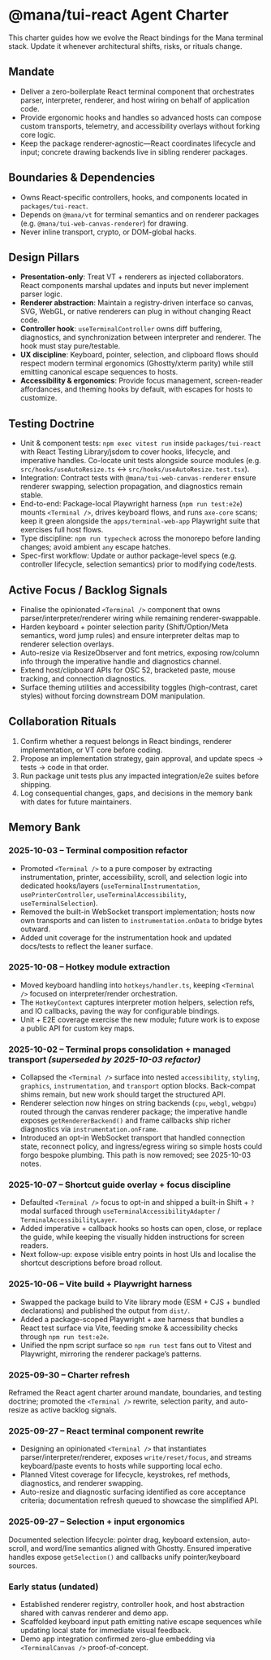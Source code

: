 # @mana/tui-react Agent Charter

This charter guides how we evolve the React bindings for the Mana terminal stack. Update it whenever architectural shifts, risks, or rituals change.

## Mandate
- Deliver a zero-boilerplate React terminal component that orchestrates parser, interpreter, renderer, and host wiring on behalf of application code.
- Provide ergonomic hooks and handles so advanced hosts can compose custom transports, telemetry, and accessibility overlays without forking core logic.
- Keep the package renderer-agnostic—React coordinates lifecycle and input; concrete drawing backends live in sibling renderer packages.

## Boundaries & Dependencies
- Owns React-specific controllers, hooks, and components located in `packages/tui-react`.
- Depends on `@mana/vt` for terminal semantics and on renderer packages (e.g. `@mana/tui-web-canvas-renderer`) for drawing.
- Never inline transport, crypto, or DOM-global hacks.

## Design Pillars
- **Presentation-only**: Treat VT + renderers as injected collaborators. React components marshal updates and inputs but never implement parser logic.
- **Renderer abstraction**: Maintain a registry-driven interface so canvas, SVG, WebGL, or native renderers can plug in without changing React code.
- **Controller hook**: `useTerminalController` owns diff buffering, diagnostics, and synchronization between interpreter and renderer. The hook must stay pure/testable.
- **UX discipline**: Keyboard, pointer, selection, and clipboard flows should respect modern terminal ergonomics (Ghostty/xterm parity) while still emitting canonical escape sequences to hosts.
- **Accessibility & ergonomics**: Provide focus management, screen-reader affordances, and theming hooks by default, with escapes for hosts to customize.

## Testing Doctrine
- Unit & component tests: `npm exec vitest run` inside `packages/tui-react` with React Testing Library/jsdom to cover hooks, lifecycle, and imperative handles. Co-locate unit tests alongside source modules (e.g. `src/hooks/useAutoResize.ts` ↔ `src/hooks/useAutoResize.test.tsx`).
- Integration: Contract tests with `@mana/tui-web-canvas-renderer` ensure renderer swapping, selection propagation, and diagnostics remain stable.
- End-to-end: Package-local Playwright harness (`npm run test:e2e`) mounts `<Terminal />`, drives keyboard flows, and runs `axe-core` scans; keep it green alongside the `apps/terminal-web-app` Playwright suite that exercises full host flows.
- Type discipline: `npm run typecheck` across the monorepo before landing changes; avoid ambient `any` escape hatches.
- Spec-first workflow: Update or author package-level specs (e.g. controller lifecycle, selection semantics) prior to modifying code/tests.

## Active Focus / Backlog Signals
- Finalise the opinionated `<Terminal />` component that owns parser/interpreter/renderer wiring while remaining renderer-swappable.
- Harden keyboard + pointer selection parity (Shift/Option/Meta semantics, word jump rules) and ensure interpreter deltas map to renderer selection overlays.
- Auto-resize via ResizeObserver and font metrics, exposing row/column info through the imperative handle and diagnostics channel.
- Extend host/clipboard APIs for OSC 52, bracketed paste, mouse tracking, and connection diagnostics.
- Surface theming utilities and accessibility toggles (high-contrast, caret styles) without forcing downstream DOM manipulation.

## Collaboration Rituals
1. Confirm whether a request belongs in React bindings, renderer implementation, or VT core before coding.
2. Propose an implementation strategy, gain approval, and update specs → tests → code in that order.
3. Run package unit tests plus any impacted integration/e2e suites before shipping.
4. Log consequential changes, gaps, and decisions in the memory bank with dates for future maintainers.

## Memory Bank
### 2025-10-03 – Terminal composition refactor
- Promoted `<Terminal />` to a pure composer by extracting instrumentation, printer, accessibility, scroll, and selection logic into dedicated hooks/layers (`useTerminalInstrumentation`, `usePrinterController`, `useTerminalAccessibility`, `useTerminalSelection`).
- Removed the built-in WebSocket transport implementation; hosts now own transports and can listen to `instrumentation.onData` to bridge bytes outward.
- Added unit coverage for the instrumentation hook and updated docs/tests to reflect the leaner surface.

### 2025-10-08 – Hotkey module extraction
- Moved keyboard handling into `hotkeys/handler.ts`, keeping `<Terminal />` focused on interpreter/render orchestration.
- The `HotkeyContext` captures interpreter motion helpers, selection refs, and IO callbacks, paving the way for configurable bindings.
- Unit + E2E coverage exercise the new module; future work is to expose a public API for custom key maps.

### 2025-10-02 – Terminal props consolidation + managed transport *(superseded by 2025-10-03 refactor)*
- Collapsed the `<Terminal />` surface into nested `accessibility`, `styling`, `graphics`, `instrumentation`, and `transport` option blocks. Back-compat shims remain, but new work should target the structured API.
- Renderer selection now hinges on string backends (`cpu`, `webgl`, `webgpu`) routed through the canvas renderer package; the imperative handle exposes `getRendererBackend()` and frame callbacks ship richer diagnostics via `instrumentation.onFrame`.
- Introduced an opt-in WebSocket transport that handled connection state, reconnect policy, and ingress/egress wiring so simple hosts could forgo bespoke plumbing. This path is now removed; see 2025-10-03 notes.

### 2025-10-07 – Shortcut guide overlay + focus discipline
- Defaulted `<Terminal />` focus to opt-in and shipped a built-in Shift + `?` modal surfaced through `useTerminalAccessibilityAdapter` / `TerminalAccessibilityLayer`.
- Added imperative + callback hooks so hosts can open, close, or replace the guide, while keeping the visually hidden instructions for screen readers.
- Next follow-up: expose visible entry points in host UIs and localise the shortcut descriptions before broad rollout.

### 2025-10-06 – Vite build + Playwright harness
- Swapped the package build to Vite library mode (ESM + CJS + bundled declarations) and published the output from `dist/`.
- Added a package-scoped Playwright + axe harness that bundles a React test surface via Vite, feeding smoke & accessibility checks through `npm run test:e2e`.
- Unified the npm script surface so `npm run test` fans out to Vitest and Playwright, mirroring the renderer package’s patterns.

### 2025-09-30 – Charter refresh
Reframed the React agent charter around mandate, boundaries, and testing doctrine; promoted the `<Terminal />` rewrite, selection parity, and auto-resize as active backlog signals.

### 2025-09-27 – React terminal component rewrite
- Designing an opinionated `<Terminal />` that instantiates parser/interpreter/renderer, exposes `write/reset/focus`, and streams keyboard/paste events to hosts while supporting local echo.
- Planned Vitest coverage for lifecycle, keystrokes, ref methods, diagnostics, and renderer swapping.
- Auto-resize and diagnostic surfacing identified as core acceptance criteria; documentation refresh queued to showcase the simplified API.

### 2025-09-27 – Selection + input ergonomics
Documented selection lifecycle: pointer drag, keyboard extension, auto-scroll, and word/line semantics aligned with Ghostty. Ensured imperative handles expose `getSelection()` and callbacks unify pointer/keyboard sources.

### Early status (undated)
- Established renderer registry, controller hook, and host abstraction shared with canvas renderer and demo app.
- Scaffolded keyboard input path emitting native escape sequences while updating local state for immediate visual feedback.
- Demo app integration confirmed zero-glue embedding via `<TerminalCanvas />` proof-of-concept.
